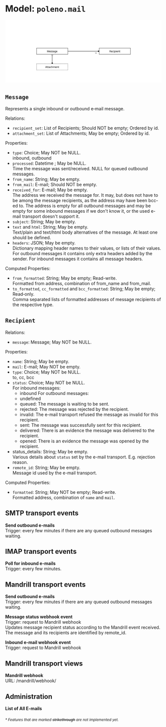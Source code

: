 # Model: `poleno.mail`

![](assets/mail.svg) 

## `Message`

Represents a single inbound or outbound e‑mail message.

Relations:
* `recipient_set`: List of Recipients; Should NOT be empty; Ordered by id.
* `attachment_set`: List of Attachments; May be empty; Ordered by id.

Properties:
* `type`: Choice; May NOT be NULL.\
  inbound, outbound
* `processed`: Datetime ; May be NULL.\
  Time the message was sent/received. NULL for queued outbound messages.
* `from_name`: String; May be empty.
* `from_mail`: E-mail; Should NOT be empty.
* `received_for`: E-mail; May be empty.\
  The address we received the message for. It may, but does not have to be among the message 
  recipients, as the address may have been bcc-ed to. The address is empty for all outbound messages
  and may be empty for some inbound messages if we don't know it, or the used e-mail transport 
  doesn't support it.
* `subject`: String; May be empty.
* `text` and `html`: String; May be empty.\
  Text/plain and text/html body alternatives of the message. At least one should be defined.
* `headers`: JSON; May be empty.\
  Dictionary mapping header names to their values, or lists of their values. For outbound messages
  it contains only extra headers added by the sender. For inbound messages it contains all message
  headers.

Computed Properties:
* `from_formatted`: String; May be empty; Read-write.\
  Formatted from address, combination of from_name and from_mail.
* `to_formatted`, `cc_formatted` and `bcc_formatted`: String; May be empty; Read‑only.\
  Comma separated lists of formatted addresses of message recipients of the respective type.

## `Recipient`

Relations:
* `message`: Message; May NOT be NULL.

Properties:
* `name`: String; May be empty.
* `mail`: E-mail; May NOT be empty.
* `type`: Choice; May NOT be NULL.\
  to, cc, bcc
* `status`: Choice; May NOT be NULL.\
  For inbound messages:
    - inbound
  For outbound messages:
    - undefined
    - queued: The message is waiting to be sent.
    - rejected: The message was rejected by the recipient.
    - invalid: The e-mail transport refused the message as invalid for this recipient.
    - sent: The message was successfully sent for this recipient.
    - delivered: There is an evidence the message was delivered to the recipient.
    - opened: There is an evidence the message was opened by the recipient.
* status_details: String; May be empty.\
  Various details about `status` set by the e-mail transport. E.g. rejection reason.
* `remote_id`: String; May be empty.\
  Message id used by the e-mail transport.

Computed Properties:
* `formatted`: String; May NOT be empty; Read-write.\
  Formatted address, combination of `name` and `mail`.

## SMTP transport events

**Send outbound e-mails**\
  Trigger: every few minutes if there are any queued outbound messages waiting.

## IMAP transport events

**Poll for inbound e-mails**\
  Trigger: every few minutes.

## Mandrill transport events

**Send outbound e-mails**\
  Trigger: every few minutes if there are any queued outbound messages waiting.

**Message status webhook event**\
  Trigger: request to Mandrill webhook\
  Updates message recipient status according to the Mandrill event received. The message and its
  recipients are identified by remote_id.

**Inbound e-mail webhook event**\
  Trigger: request to Mandrill webhook

## Mandrill transport views
**Mandrill webhook**\
  URL: /mandrill/webhook/


## Administration

**List of All E-mails** 

<sub>*\* Features that are marked ~~strikethrough~~ are not implemented yet.*</sub>
